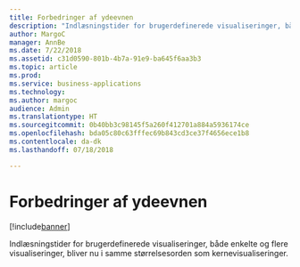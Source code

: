 ```yaml
---
title: Forbedringer af ydeevnen
description: "Indlæsningstider for brugerdefinerede visualiseringer, både enkelte og flere visualiseringer, bliver nu i samme størrelsesorden som kernevisualiseringer."
author: MargoC
manager: AnnBe
ms.date: 7/22/2018
ms.assetid: c31d0590-801b-4b7a-91e9-ba645f6aa3b3
ms.topic: article
ms.prod: 
ms.service: business-applications
ms.technology: 
ms.author: margoc
audience: Admin
ms.translationtype: HT
ms.sourcegitcommit: 0b40bb3c98145f5a260f412701a884a5936174ce
ms.openlocfilehash: bda05c80c63fffec69b843cd3ce37f4656ece1b8
ms.contentlocale: da-dk
ms.lasthandoff: 07/18/2018

---
```

# <a name="performance-improvements"></a>Forbedringer af ydeevnen

[!include[banner](../../../includes/banner.md)]

Indlæsningstider for brugerdefinerede visualiseringer, både enkelte og flere visualiseringer, bliver nu i samme størrelsesorden som kernevisualiseringer.


